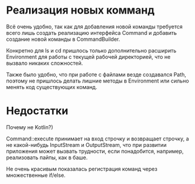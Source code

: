 # Реализация новых комманд

Всё очень удобно, так как для добавления новой команды требуется всего лишь создать реализацию интерфейса Command и добавить создание новой команды в CommandBuilder.

Конкретно для ls и cd пришлось только дополнительно расширить Environment для работы с текущей рабочей директорией, что не вызвало никаких сложностей.

Также было удобно, что при работе с файлами везде создавался Path, поэтому не пришлось делать лишние методы в Environment или сильно менять код существующих команд.

# Недостатки

Почему не Kotlin?)

Command::execute принимает на вход строчку и возвращает строчку, а не какой-нибудь InputStream и OutputStream, что при развитии приложения может вызвать трудности, если понадобится, например,
реализовать пайпы, как в баше.

Не очень красивым показалась регистрация команд через множественные if/else.
